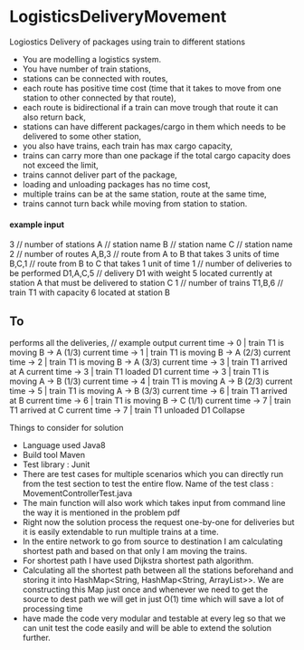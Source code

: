 # LogisticsDeliveryMovement
Logiostics Delivery of packages using train to different stations
* You are modelling a logistics system.
* You have number of train stations,
* stations can be connected with routes,
* each route has positive time cost (time that it takes to move from one station to other connected by
that route),
* each route is bidirectional if a train can move trough that route it can also return back,
* stations can have different packages/cargo in them which needs to be delivered to some other station,
* you also have trains, each train has max cargo capacity,
* trains can carry more than one package if the total cargo capacity does not exceed the limit,
* trains cannot deliver part of the package,
* loading and unloading packages has no time cost,
* multiple trains can be at the same station, route at the same time,
* trains cannot turn back while moving from station to station.
#### example input
3 // number of stations
A // station name
B // station name
C // station name
2 // number of routes
A,B,3 // route from A to B that takes 3 units of time
B,C,1 // route from B to C that takes 1 unit of time
1 // number of deliveries to be performed
D1,A,C,5 // delivery D1 with weight 5 located currently at station A that must be delivered to
station C
1 // number of trains
T1,B,6 // train T1 with capacity 6 located at station B

## To 
performs all the deliveries,
// example output
current time -> 0 | train T1 is moving B -> A (1/3)
current time -> 1 | train T1 is moving B -> A (2/3)
current time -> 2 | train T1 is moving B -> A (3/3)
current time -> 3 | train T1 arrived at A
current time -> 3 | train T1 loaded D1
current time -> 3 | train T1 is moving A -> B (1/3)
current time -> 4 | train T1 is moving A -> B (2/3)
current time -> 5 | train T1 is moving A -> B (3/3)
current time -> 6 | train T1 arrived at B
current time -> 6 | train T1 is moving B -> C (1/1)
current time -> 7 | train T1 arrived at C
current time -> 7 | train T1 unloaded D1
Collapse



Things to consider for solution
* Language used Java8
* Build tool Maven
* Test library : Junit
* There are test cases for multiple scenarios which you can directly run from the test section to test the entire flow. Name of the test class : MovementControllerTest.java
* The main function will also work which takes input from command line the way it is mentioned in the problem pdf
* Right now the solution process the request one-by-one for deliveries but it is easily extendable to run multiple trains at a time.
* In the entire network to go from source to destination I am calculating shortest path and based on that only I am moving the trains.
* For shortest path I have used Dijkstra shortest path algorithm.
* Calculating all the shortest path between all the stations beforehand and storing it into HashMap<String, HashMap<String, ArrayList<String>>>. We are constructing this Map just once and whenever we need to get the source to dest path we will get in just O(1) time which will save a lot of processing time
* have made the code very modular and testable at every leg so that we can unit test the code easily and will be able to extend the solution further.
